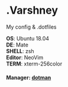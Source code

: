 # .Varshney

My config &amp; .dotfiles

**OS**: Ubuntu 18.04 <br>
**DE**: Mate <br>
**SHELL**: zsh<br>
**Editor**: NeoVim<br>
**TERM**: xterm-256color<br>

#### Manager: [dotman](https://github.com/Bhupesh-V/dotman)

